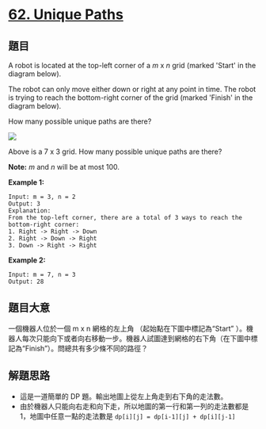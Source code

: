 # [62. Unique Paths](https://leetcode.com/problems/unique-paths/)


## 題目

A robot is located at the top-left corner of a *m* x *n* grid (marked 'Start' in the diagram below).

The robot can only move either down or right at any point in time. The robot is trying to reach the bottom-right corner of the grid (marked 'Finish' in the diagram below).

How many possible unique paths are there?

![](https://assets.leetcode.com/uploads/2018/10/22/robot_maze.png)

Above is a 7 x 3 grid. How many possible unique paths are there?

**Note:** *m* and *n* will be at most 100.

**Example 1:**

    Input: m = 3, n = 2
    Output: 3
    Explanation:
    From the top-left corner, there are a total of 3 ways to reach the bottom-right corner:
    1. Right -> Right -> Down
    2. Right -> Down -> Right
    3. Down -> Right -> Right

**Example 2:**

    Input: m = 7, n = 3
    Output: 28


## 題目大意

一個機器人位於一個 m x n 網格的左上角 （起始點在下圖中標記為“Start” ）。機器人每次只能向下或者向右移動一步。機器人試圖達到網格的右下角（在下圖中標記為“Finish”）。問總共有多少條不同的路徑？


## 解題思路

- 這是一道簡單的 DP 題。輸出地圖上從左上角走到右下角的走法數。
- 由於機器人只能向右走和向下走，所以地圖的第一行和第一列的走法數都是 1，地圖中任意一點的走法數是 `dp[i][j] = dp[i-1][j] + dp[i][j-1]`

